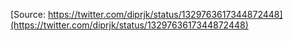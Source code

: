 [Source: https://twitter.com/diprjk/status/1329763617344872448](https://twitter.com/diprjk/status/1329763617344872448)